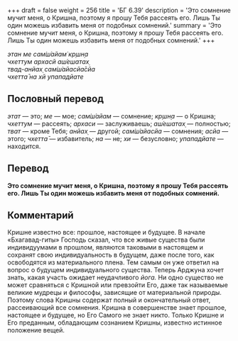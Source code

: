 +++
draft = false
weight = 256
title = 'БГ 6.39'
description = 'Это сомнение мучит меня, о Кришна, поэтому я прошу Тебя рассеять его. Лишь Ты один можешь избавить меня от подобных сомнений.'
summary = 'Это сомнение мучит меня, о Кришна, поэтому я прошу Тебя рассеять его. Лишь Ты один можешь избавить меня от подобных сомнений.'
+++

_этан ме сам̇ш́айам̇ кр̣шн̣а  
чхеттум архасй аш́ешатах̣  
твад-анйах̣ сам̇ш́айасйа̄сйа  
чхетта̄ на хй упападйате_

## Пословный перевод

_этат_ — это; _ме_ — мое; _сам̇ш́айам_ — сомнение; _кр̣шн̣а_ — о Кришна; _чхеттум_ — рассеять; _архаси_ — заслуживаешь; _аш́ешатах̣_ — полностью; _тват_ — кроме Тебя; _анйах̣_ — другой; _сам̇ш́айасйа_ — сомнения; _асйа_ — этого; _чхетта̄_ — избавитель; _на_ — не; _хи_ — безусловно; _упападйате_ — находится.

## Перевод

**Это сомнение мучит меня, о Кришна, поэтому я прошу Тебя рассеять его. Лишь Ты один можешь избавить меня от подобных сомнений.**

## Комментарий

Кришне известно все: прошлое, настоящее и будущее. В начале «Бхагавад-гиты» Господь сказал, что все живые существа были индивидуумами в прошлом, являются таковыми в настоящем и сохранят свою индивидуальность в будущем, даже после того, как освободятся из материального плена. Тем самым он уже ответил на вопрос о будущем индивидуального существа. Теперь Арджуна хочет знать, какая участь ожидает неудачливого _йога._ Ни одно существо не может сравняться с Кришной или превзойти Его, даже так называемые великие мудрецы и философы, зависящие от материальной природы. Поэтому слова Кришны содержат полный и окончательный ответ, рассеивающий все сомнения. Кришна в совершенстве знает прошлое, настоящее и будущее, но Его Самого не знает никто. Только Кришне и Его преданным, обладающим сознанием Кришны, известно истинное положение вещей.
